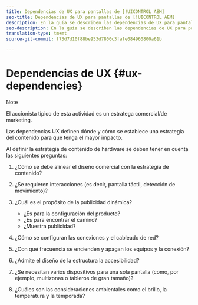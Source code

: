 ```yaml
---
title: Dependencias de UX para pantallas de [!UICONTROL AEM]
seo-title: Dependencias de UX para pantallas de [!UICONTROL AEM]
description: En la guía se describen las dependencias de UX para pantallas de [!UICONTROL AEM]
seo-description: En la guía se describen las dependencias de UX para pantallas de [!UICONTROL AEM]
translation-type: tm+mt
source-git-commit: f73d7d10f88be953d7800c3fafe084960800a61b

---
```



# Dependencias de UX {#ux-dependencies}

>[!NOTE]
>
>El accionista típico de esta actividad es un estratega comercial/de marketing.

Las dependencias UX definen dónde y cómo se establece una estrategia del contenido para que tenga el mayor impacto.

Al definir la estrategia de contenido de hardware se deben tener en cuenta las siguientes preguntas:

1. ¿Cómo se debe alinear el diseño comercial con la estrategia de contenido?

1. ¿Se requieren interacciones (es decir, pantalla táctil, detección de movimiento)?

1. ¿Cuál es el propósito de la publicidad dinámica?

   * ¿Es para la configuración del producto?
   * ¿Es para encontrar el camino?
   * ¿Muestra publicidad?

1. ¿Cómo se configuran las conexiones y el cableado de red?

1. ¿Con qué frecuencia se encienden y apagan los equipos y la conexión?

1. ¿Admite el diseño de la estructura la accesibilidad?

1. ¿Se necesitan varios dispositivos para una sola pantalla (como, por ejemplo, multizonas o tableros de gran tamaño)?

1. ¿Cuáles son las consideraciones ambientales como el brillo, la temperatura y la temporada?


